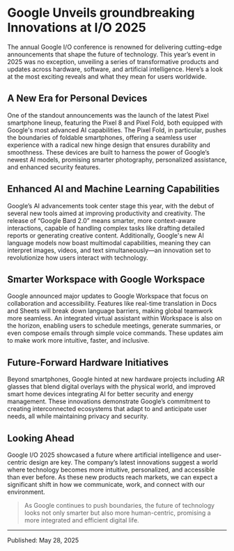 # Google Unveils groundbreaking Innovations at I/O 2025

The annual Google I/O conference is renowned for delivering cutting-edge announcements that shape the future of technology. This year’s event in 2025 was no exception, unveiling a series of transformative products and updates across hardware, software, and artificial intelligence. Here’s a look at the most exciting reveals and what they mean for users worldwide.

## A New Era for Personal Devices

One of the standout announcements was the launch of the latest Pixel smartphone lineup, featuring the Pixel 8 and Pixel Fold, both equipped with Google's most advanced AI capabilities. The Pixel Fold, in particular, pushes the boundaries of foldable smartphones, offering a seamless user experience with a radical new hinge design that ensures durability and smoothness. These devices are built to harness the power of Google’s newest AI models, promising smarter photography, personalized assistance, and enhanced security features.

## Enhanced AI and Machine Learning Capabilities

Google’s AI advancements took center stage this year, with the debut of several new tools aimed at improving productivity and creativity. The release of “Google Bard 2.0” means smarter, more context-aware interactions, capable of handling complex tasks like drafting detailed reports or generating creative content. Additionally, Google's new AI language models now boast multimodal capabilities, meaning they can interpret images, videos, and text simultaneously—an innovation set to revolutionize how users interact with technology.

## Smarter Workspace with Google Workspace

Google announced major updates to Google Workspace that focus on collaboration and accessibility. Features like real-time translation in Docs and Sheets will break down language barriers, making global teamwork more seamless. An integrated virtual assistant within Workspace is also on the horizon, enabling users to schedule meetings, generate summaries, or even compose emails through simple voice commands. These updates aim to make work more intuitive, faster, and inclusive.

## Future-Forward Hardware Initiatives

Beyond smartphones, Google hinted at new hardware projects including AR glasses that blend digital overlays with the physical world, and improved smart home devices integrating AI for better security and energy management. These innovations demonstrate Google’s commitment to creating interconnected ecosystems that adapt to and anticipate user needs, all while maintaining privacy and security.

## Looking Ahead

Google I/O 2025 showcased a future where artificial intelligence and user-centric design are key. The company’s latest innovations suggest a world where technology becomes more intuitive, personalized, and accessible than ever before. As these new products reach markets, we can expect a significant shift in how we communicate, work, and connect with our environment.

> As Google continues to push boundaries, the future of technology looks not only smarter but also more human-centric, promising a more integrated and efficient digital life.

---

Published: May 28, 2025
